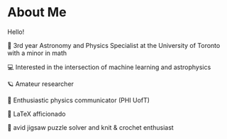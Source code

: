 # About Me
Hello!

:telescope: 3rd year Astronomy and Physics Specialist at the University of Toronto with a minor in math 

:computer: Interested in the intersection of machine learning and astrophysics 

:ringed_planet: Amateur researcher 

:microphone: Enthusiastic physics communicator (PHI UofT) 

:paperclip: LaTeX afficionado 

:jigsaw: avid jigsaw puzzle solver and knit & crochet enthusiast
